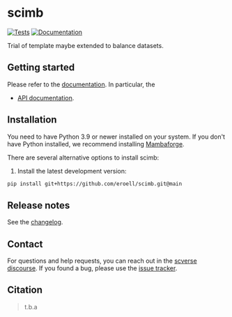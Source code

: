 # scimb

[![Tests][badge-tests]][link-tests]
[![Documentation][badge-docs]][link-docs]

[badge-tests]: https://img.shields.io/github/actions/workflow/status/eroell/scimb/test.yaml?branch=main
[link-tests]: https://github.com/eroell/scimb/actions/workflows/test.yml
[badge-docs]: https://img.shields.io/readthedocs/scimb

Trial of template maybe extended to balance datasets.

## Getting started

Please refer to the [documentation][link-docs]. In particular, the

-   [API documentation][link-api].

## Installation

You need to have Python 3.9 or newer installed on your system. If you don't have
Python installed, we recommend installing [Mambaforge](https://github.com/conda-forge/miniforge#mambaforge).

There are several alternative options to install scimb:

<!--
1) Install the latest release of `scimb` from `PyPI <https://pypi.org/project/scimb/>`_:

```bash
pip install scimb
```
-->

1. Install the latest development version:

```bash
pip install git+https://github.com/eroell/scimb.git@main
```

## Release notes

See the [changelog][changelog].

## Contact

For questions and help requests, you can reach out in the [scverse discourse][scverse-discourse].
If you found a bug, please use the [issue tracker][issue-tracker].

## Citation

> t.b.a

[scverse-discourse]: https://discourse.scverse.org/
[issue-tracker]: https://github.com/eroell/scimb/issues
[changelog]: https://scimb.readthedocs.io/latest/changelog.html
[link-docs]: https://scimb.readthedocs.io
[link-api]: https://scimb.readthedocs.io/latest/api.html
